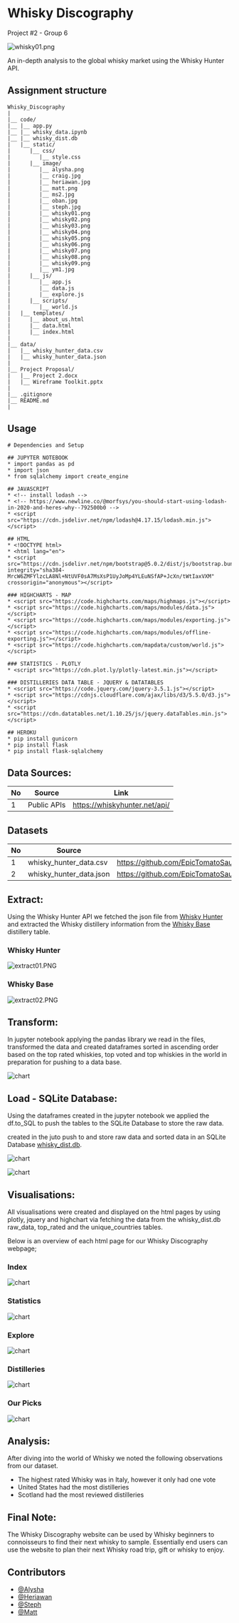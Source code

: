 # Whisky Discography
Project #2 - Group 6

![whisky01.png](https://github.com/EpicTomatoSauce/Whisky_Discography/blob/main/code/static/image/whisky01.png)

An in-depth analysis to the global whisky market using the Whisky Hunter API.

## Assignment structure
```
Whisky_Discography
| 
|__ code/
|__ |__ app.py
|__ |__ whisky_data.ipynb
|__ |__ whisky_dist.db
|   |__ static/
|      |__ css/
|         |__ style.css
|      |__ image/
|         |__ alysha.png
|         |__ craig.jpg
|         |__ heriawan.jpg
|         |__ matt.png
|         |__ ms2.jpg
|         |__ oban.jpg
|         |__ steph.jpg
|         |__ whisky01.png
|         |__ whisky02.png
|         |__ whisky03.png
|         |__ whisky04.png
|         |__ whisky05.png
|         |__ whisky06.png
|         |__ whisky07.png
|         |__ whisky08.png
|         |__ whisky09.png
|         |__ ym1.jpg
|      |__ js/
|         |__ app.js
|         |__ data.js
|         |__ explore.js
|      |__ scripts/
|         |__ world.js
|   |__ templates/
|      |__ about_us.html
|      |__ data.html
|      |__ index.html
|
|__ data/
|   |__ whisky_hunter_data.csv
|   |__ whisky_hunter_data.json
|
|__ Project Proposal/
|   |__ Project 2.docx
|   |__ Wireframe Toolkit.pptx
|
|__ .gitignore 
|__ README.md
| 

```

## Usage

```
# Dependencies and Setup

## JUPYTER NOTEBOOK
* import pandas as pd
* import json
* from sqlalchemy import create_engine

## JAVASCRIPT
* <!-- install lodash -->
* <!-- https://www.newline.co/@morfsys/you-should-start-using-lodash-in-2020-and-heres-why--792500b0 -->
* <script src="https://cdn.jsdelivr.net/npm/lodash@4.17.15/lodash.min.js"></script>

## HTML
* <!DOCTYPE html>
* <html lang="en">
* <script src="https://cdn.jsdelivr.net/npm/bootstrap@5.0.2/dist/js/bootstrap.bundle.min.js" integrity="sha384-MrcW6ZMFYlzcLA8Nl+NtUVF0sA7MsXsP1UyJoMp4YLEuNSfAP+JcXn/tWtIaxVXM" crossorigin="anonymous"></script>

### HIGHCHARTS - MAP
* <script src="https://code.highcharts.com/maps/highmaps.js"></script>
* <script src="https://code.highcharts.com/maps/modules/data.js"></script>
* <script src="https://code.highcharts.com/maps/modules/exporting.js"></script>
* <script src="https://code.highcharts.com/maps/modules/offline-exporting.js"></script>
* <script src="https://code.highcharts.com/mapdata/custom/world.js"></script>

### STATISTICS - PLOTLY
* <script src="https://cdn.plot.ly/plotly-latest.min.js"></script>

### DISTILLERIES DATA TABLE - JQUERY & DATATABLES
* <script src="https://code.jquery.com/jquery-3.5.1.js"></script>
* <script src="https://cdnjs.cloudflare.com/ajax/libs/d3/5.5.0/d3.js"></script>
* <script src="https://cdn.datatables.net/1.10.25/js/jquery.dataTables.min.js"></script>

## HEROKU
* pip install gunicorn
* pip install flask
* pip install flask-sqlalchemy

```

## Data Sources:

|No|Source|Link|
|-|-|-|
|1|Public APIs|https://whiskyhunter.net/api/|

## Datasets 

|No|Source|Link|
|-|-|-|
|1|whisky_hunter_data.csv|https://github.com/EpicTomatoSauce/Whisky_Discography/blob/main/data/whisky_hunter_data.csv|
|2|whisky_hunter_data.json|https://github.com/EpicTomatoSauce/Whisky_Discography/blob/main/data/whisky_hunter_data.json|

## Extract:

Using the Whisky Hunter API we fetched the json file from [Whisky Hunter](https://whiskyhunter.net/api/) and extracted the Whisky distillery information from the [Whisky Base](https://www.whiskybase.com/whiskies/distilleries) distillery table.

### Whisky Hunter
![extract01.PNG](https://github.com/EpicTomatoSauce/Whisky_Discography/blob/main/code/static/image/extract01.PNG)

### Whisky Base
![extract02.PNG](https://github.com/EpicTomatoSauce/Whisky_Discography/blob/main/code/static/image/extract02.PNG)

## Transform:

In jupyter notebook applying the pandas library we read in the files, transformed the data and created dataframes sorted in ascending order based on the top rated whiskies, top voted and top whiskies in the world in preparation for pushing to a data base.

![chart](https://github.com/EpicTomatoSauce/Whisky_Discography/blob/main/code/static/image/transform01.PNG)

## Load - SQLite Database:

Using the dataframes created in the jupyter notebook we applied the df.to_SQL to push the tables to the SQLite Database to store the raw data.

 created in the juto push to and store raw data and sorted data in an SQLite Database [whisky_dist.db](https://github.com/EpicTomatoSauce/Whisky_Discography/blob/main/code/whisky_dist.db).

![chart](https://github.com/EpicTomatoSauce/Whisky_Discography/blob/main/code/static/image/sqlitedb01.PNG)

![chart](https://github.com/EpicTomatoSauce/Whisky_Discography/blob/main/code/static/image/sqlitedb02.PNG)

## Visualisations:

All visualisations were created and displayed on the html pages by using plotly, jquery and highchart via fetching the data from the whisky_dist.db raw_data, top_rated and the unique_countries tables.

Below is an overview of each html page for our Whisky Discography webpage;

### Index

![chart](https://github.com/EpicTomatoSauce/Whisky_Discography/blob/main/code/static/image/index.PNG)

### Statistics

![chart](https://github.com/EpicTomatoSauce/Whisky_Discography/blob/main/code/static/image/statistics.PNG)

### Explore

![chart](https://github.com/EpicTomatoSauce/Whisky_Discography/blob/main/code/static/image/explore.PNG)

### Distilleries

![chart](https://github.com/EpicTomatoSauce/Whisky_Discography/blob/main/code/static/image/distilleries.PNG)

### Our Picks

![chart](https://github.com/EpicTomatoSauce/Whisky_Discography/blob/main/code/static/images/XXX.PNG)

## Analysis:

After diving into the world of Whisky we noted the following observations from our dataset.

* The highest rated Whisky was in Italy, however it only had one vote
* United States had the most distilleries 
* Scotland had the most reviewed distilleries  

## Final Note:

The Whisky Discography website can be used by Whisky beginners to connoisseurs to find their next whisky to sample. Essentially end users can use the website to plan their next Whisky road trip, gift or whisky to enjoy.


## Contributors
- [@Alysha](https://github.com/alysnow)
- [@Heriawan](https://github.com/xsbaggages/)
- [@Steph](https://github.com/sSalvs)
- [@Matt](https://github.com/EpicTomatoSauce)
